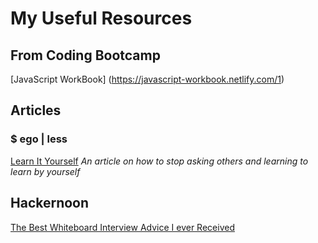 # My Useful Resources

## From Coding Bootcamp
[JavaScript WorkBook] (https://javascript-workbook.netlify.com/1)


## Articles
### $ ego | less
[Learn It Yourself](https://egoless.tech/learn-it-yourself/)
*An article on how to stop asking others and learning to learn by yourself*



## Hackernoon
[The Best Whiteboard Interview Advice I ever Received](https://hackernoon.com/the-best-whiteboard-interview-advice-i-ever-received-3ebbfa72e4a)

